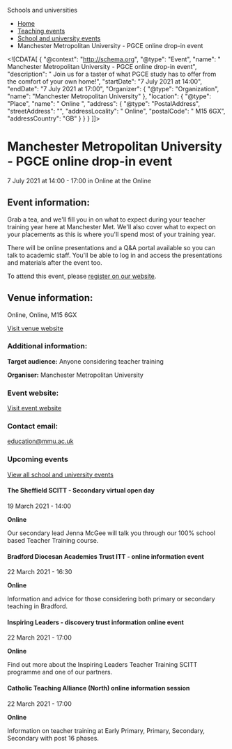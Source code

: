 Schools and universities

*   [Home](/)
*   [Teaching events](/teaching-events)
*   [School and university events](/teaching-events/training-provider-events)
*   Manchester Metropolitan University - PGCE online drop-in event

<!\[CDATA\[ { "@context": "http://schema.org", "@type": "Event", "name": " Manchester Metropolitan University - PGCE online drop-in event", "description": " Join us for a taster of what PGCE study has to offer from the comfort of your own home!", "startDate": "7 July 2021 at 14:00", "endDate": "7 July 2021 at 17:00", "Organizer": { "@type": "Organization", "name": "Manchester Metropolitan University" }, "location": { "@type": "Place", "name": " Online ", "address": { "@type": "PostalAddress", "streetAddress": "", "addressLocality": " Online", "postalCode": " M15 6GX", "addressCountry": "GB" } } } \]\]>

Manchester Metropolitan University - PGCE online drop-in event
==============================================================

7 July 2021 at 14:00 - 17:00 in Online at the Online

Event information:
------------------

Grab a tea, and we'll fill you in on what to expect during your teacher training year here at Manchester Met. We'll also cover what to expect on your placements as this is where you'll spend most of your training year.

There will be online presentations and a Q&A portal available so you can talk to academic staff. You'll be able to log in and access the presentations and materials after the event too.

To attend this event, please [register on our website](https://www.mmu.ac.uk/education/pgce/events/).

Venue information:
------------------

Online, Online, M15 6GX

[Visit venue website](https://www.mmu.ac.uk/education/pgce/events/ "Online")

### Additional information:

**Target audience:** Anyone considering teacher training

**Organiser:** Manchester Metropolitan University

### Event website:

[Visit event website](https://www.mmu.ac.uk/education/pgce/events/)

### Contact email:

[education@mmu.ac.uk](mailto:education@mmu.ac.uk)

### Upcoming events

[View all school and university events](/teaching-events/training-provider-events)

[](/teaching-events/training-provider-events/210319-the-sheffield-scitt-secondary-virtual-open-day)

#### The Sheffield SCITT - Secondary virtual open day

19 March 2021 - 14:00

**Online**

Our secondary lead Jenna McGee will talk you through our 100% school based Teacher Training course.

[](/teaching-events/training-provider-events/210322-bradford-diocesan-academies-trust-itt-online-information-event)

#### Bradford Diocesan Academies Trust ITT - online information event

22 March 2021 - 16:30

**Online**

Information and advice for those considering both primary or secondary teaching in Bradford.

[](/teaching-events/training-provider-events/210322-inspiring-leaders-discovery-trust-information-online-event)

#### Inspiring Leaders - discovery trust information online event

22 March 2021 - 17:00

**Online**

Find out more about the Inspiring Leaders Teacher Training SCITT programme and one of our partners.

[](/teaching-events/training-provider-events/210322-catholic-teaching-alliance-north-online-information-session)

#### Catholic Teaching Alliance (North) online information session

22 March 2021 - 17:00

**Online**

Information on teacher training at Early Primary, Primary, Secondary, Secondary with post 16 phases.